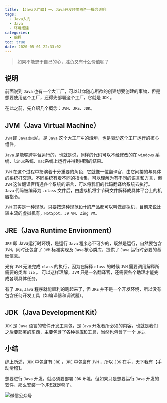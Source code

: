 ```yaml
---
title: 【Java入门篇】一、Java开发环境搭建——概念说明
tags:
  - Java入门
  - Java
  - 环境搭建
categories:
  - 编程
toc: true
date: 2020-05-01 22:33:02
---
```


> 如果不能忠于自己的心，胜负又有什么价值呢？

## 说明

前面说到 `Java` 也有一个大工厂，可以让你随心所欲的创建想要创建的事物，但是想要使用这个工厂，还得先部署这个工厂，它就是 `JDK` 。

在此之前，先介绍几个概念：`JVM`、`JRE`、`JDK`。

## JVM（Java Virtual Machine）

`JVM` 即 `Java虚拟机`，是 `Java` 这个大工厂中的熔炉，也是驱动这个工厂运行的核心组件。

`Java` 	是能够跨平台运行的，也就是说，同样的代码可以不经修改的在 `windows` 系统、`linux`系统、`mac`系统上运行并得到相同的结果。

`JVM` 在这个过程中扮演着十分重要的角色，它就像一位翻译官，由它间接的与具体的系统打交道。不同系统有着不同的指令集，可以理解为有不同的语言和方言，但 `JVM` 这位翻译官精通各个系统的语言，可以将我们的代码翻译给系统去执行。 `Java` 代码被编译为 `.class` 文件后，由虚拟机将字节码文件解释成具体平台上的机器指令。

`JVM` 其实是一种规范，只要按这种规范设计的产品都可以叫做虚拟机，目前来说比较主流的虚拟机有，`HotSpot`、`J9 VM`、`Zing VM`。

## JRE（Java Runtime Environment）

`JRE` 即 Java运行时环境，是运行 `Java` 程序必不可少的，既然是运行，自然要包含 `JVM`，同时还包含了 `JVM` 标准实现及 `Java` 核心类库，提供了 `Java` 运行时必要的基础信息。

光有 `JVM` 无法完成 `class` 的执行，因为在解释 `class` 的时候 `JVM` 需要调用解释所需要的类库 `lib` 。 可以这样理解，`JVM` 只是一名翻译官，还需要各个助理才能完成各项具体任务。

有了 `JRE`, `Java` 程序就能顺利的跑起来了，但 `JRE` 并不是一个开发环境，所以没有包含任何开发工具（如编译器和调试器）。

## JDK（Java Development Kit）

`JDK` 是 `Java` 语言的软件开发工具包，是 `Java` 开发者所必须的内容，也就是我们之后要部署的东西，主要包含了各种类库和工具，当然也包含了一个 `JRE`。

## 小结

综上所述，`JDK` 中包含有 `JRE` ，`JRE` 中包含有 `JVM` ，所以 `JDK` 在手，天下我有【手动滑稽】。

想要进行 `Java` 开发，就必须要部署 `JDK` 环境，但如果只是想要运行 `Java` 开发的软件，那么安装一个JRE就足够了。

![微信公众号](https://i.loli.net/2020/05/02/AfHOY5RXge9tlVo.png)